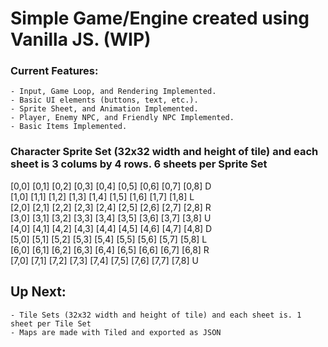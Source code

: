 # Simple Game/Engine created using Vanilla JS. (WIP)

### Current Features:
```
- Input, Game Loop, and Rendering Implemented.
- Basic UI elements (buttons, text, etc.).
- Sprite Sheet, and Animation Implemented.
- Player, Enemy NPC, and Friendly NPC Implemented.
- Basic Items Implemented.
```
### Character Sprite Set (32x32 width and height of tile) and each sheet is 3 colums by 4 rows. 6 sheets per Sprite Set

[0,0] [0,1] [0,2] [0,3] [0,4] [0,5] [0,6] [0,7] [0,8] D  
[1,0] [1,1] [1,2] [1,3] [1,4] [1,5] [1,6] [1,7] [1,8] L  
[2,0] [2,1] [2,2] [2,3] [2,4] [2,5] [2,6] [2,7] [2,8] R  
[3,0] [3,1] [3,2] [3,3] [3,4] [3,5] [3,6] [3,7] [3,8] U  
[4,0] [4,1] [4,2] [4,3] [4,4] [4,5] [4,6] [4,7] [4,8] D  
[5,0] [5,1] [5,2] [5,3] [5,4] [5,5] [5,6] [5,7] [5,8] L  
[6,0] [6,1] [6,2] [6,3] [6,4] [6,5] [6,6] [6,7] [6,8] R  
[7,0] [7,1] [7,2] [7,3] [7,4] [7,5] [7,6] [7,7] [7,8] U  

## Up Next:

```
- Tile Sets (32x32 width and height of tile) and each sheet is. 1 sheet per Tile Set
- Maps are made with Tiled and exported as JSON
```